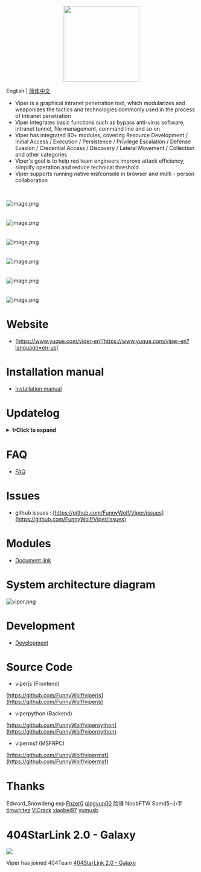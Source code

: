 <p align="center">
   <img width="200" src="https://cdn.nlark.com/yuque/0/2020/svg/159259/1590851265515-f865560b-ba50-4ca3-b2f6-5e8db3268da1.svg#align=left&display=inline&height=200&margin=%5Bobject%20Object%5D&name=logo.svg&originHeight=200&originWidth=200&size=1378&status=done&style=none&width=200">
</p>

English | [简体中文](./README.md)

- Viper is a graphical intranet penetration tool, which modularizes and weaponizes the tactics and technologies commonly
  used in the process of Intranet penetration
- Viper integrates basic functions such as bypass anti-virus software, intranet tunnel, file management, command line
  and so on
- Viper has integrated 80+ modules, covering Resource Development / Initial Access / Execution / Persistence / Privilege
  Escalation / Defense Evasion / Credential Access / Discovery / Lateral Movement / Collection and other categories
- Viper's goal is to help red team engineers improve attack efficiency, simplify operation and reduce technical
  threshold
- Viper supports running native msfconsole in browser and multi - person collaboration


<br>

![image.png](https://cdn.nlark.com/yuque/0/2021/png/159259/1631688473804-d80f746b-e2fd-4d53-a44e-8bf8c4dc89d1.png?x-oss-process=image%2Fresize%2Cw_2250%2Climit_0)
<br>
<br>
<br>
![image.png](https://cdn.nlark.com/yuque/0/2021/png/159259/1631688521936-66b17009-3830-4925-941d-aad201252f90.png?x-oss-process=image%2Fresize%2Cw_2256%2Climit_0)
<br>
<br>
<br>
![image.png](https://cdn.nlark.com/yuque/0/2021/png/159259/1631688605817-27cf835d-fd4c-42cc-95a1-880ea5cf9102.png?x-oss-process=image%2Fresize%2Cw_2256%2Climit_0)
<br>
<br>
<br>
![image.png](https://cdn.nlark.com/yuque/0/2021/png/159259/1631688493291-48972160-0e2a-4757-a3a0-a466003d98f3.png?x-oss-process=image%2Fresize%2Cw_2256%2Climit_0)
<br>
<br>
<br>
![image.png](https://cdn.nlark.com/yuque/0/2021/png/159259/1631688640236-8f79ff40-e012-4fe8-89ce-cfcf2fd6627e.png?x-oss-process=image%2Fresize%2Cw_2256%2Climit_0)
<br>
<br>
<br>
![image.png](https://cdn.nlark.com/yuque/0/2021/png/159259/1631688660123-906ed19d-a6df-4632-8169-b6edf50c6ef7.png?x-oss-process=image%2Fresize%2Cw_2256%2Climit_0)
<br>

# Website

- [https://www.yuque.com/viper-en](https://www.yuque.com/viper-en?language=en-us)

# Installation manual

- [Installation manual](https://www.yuque.com/viper-en/inh85g/cvucxz?language=en-us)

# Updatelog

<details>
<summary><b>✨Click to expand</b></summary>

## v1.5.17 20220305
### New features
- Add Android into `Payload And Handler`
### Optimize
- Merge Metasploit Framework version 6.1.33
### Bugfix
- Fix the problem that msfrpc generates a large number of 127.0.0.1 connect
- Repairing 'docker health check' cause a large number of 'TIME_WAIT' connect

## v1.5.16 20220226
### Optimize
- Optimize UI and adapt to macox
- Merge Metasploit Framework version 6.1.32
### Bugfix
- Fix `Fake exe file of Word document` exe cannot be cleaned up in some situations
- Fix the problem that `Python/Java/Android` payloads cannot online

## v1.5.15 20220213
### Optimize
- Optimize UI
- Delete session add secondary confirmation
- `communication channel` adapts to most payloads
- Merge Metasploit Framework version 6.1.30
### Bugfix
- Fix the MIUI crash problem of `mobile camera taking photos`


## v1.5.14 20220206
### New features
- Add three Android teaching demonstration modules (obtain target mobile phone SMS / call record / address book) (take photos with mobile phone camera) (record audio with mobile phone)
- The 'session channel' function is added to make multi-level intranet penetration more convenient [readme](https://www.yuque.com/vipersec/blog/gssfbg)
### Optimize
- Merge Metasploit Framework version 6.1.29

## v1.5.13 20220111

### New features
- Added zoomeye API interface
- Add `dnslog server` module

### Optimize
- Delete the "InternetScan" debug interface (the manual import function can completely replace this interface)
- Log4j payload echo java version, OS arch, OS version
- Optimize the pipeline logic of `InternetScan`, which will not affect the heartbeat data transmission at present
- Merge Metasploit Framework version 6.1.25

### Bugfix
- Fix the problem that the `VMware horizon log4j rce` timeout parameter does not take effect



## v1.5.12 20211231

### New features

- New passive scanning framework
- Added `VMware horizon log4j rce` InternetScan module
- Add `LDAP server` module to graphically manage ldapserver

### Optimize

- Log4j rce passive scanning function updated to passive scanning module
- Update the bypass WAF payload of log4j rce
- `Log4j CVE-2021-44228 Scan` add timeout parameter

## v1.5.10 20211216

### New Features

- New log4j passive scanning function
- Viper + crawlergo can be used in combination to automatically and actively scan log4j vulnerabilities

### Log4j passive scan

- Automatically replace the get request parameter with payload
- The auto replace post request parameter is payload
- The JSON value of auto replace post request is payload
- Auto replace skip password field
- Automatically add payload in headers (polling by Dictionary)
- The payload contains the original payload and the payload bypassing the WAF
- The payload contains UUID, which can find the specific request content that triggers the vulnerability according to
  the dnslog record

### Log4j automatic active scanning

- Get all requests for automatic page acquisition through chrome headless + crawler, and import the requests into the
  passive proxy to realize automatic scanning

### Log4j Scanning Readme

- [English](https://www.yuque.com/vipersec/blog/sn2x39)

## v1.5.9 20211204

### Optimization

- Merge Metasploit Framework version 6.1.18
- Update ruby version to 3.0

### Bugfix

- Fix bug on FOFA search

## v1.5.8 20211126

### New features

- New module `Syscall Visual Studio project`

### Optimization

- `InternetScan` UI is updated to make the operation more convenient, and the manual import function is added
- Add partial log (heartbeat data section)
- Merge Metasploit Framework version 6.1.17

### Bugfix

- Fix the problem that the PEM certificate could not be loaded

## v1.5.7 20211115

### Optimization

- 'InternetScan' add debug interface
- Webdelivery currently no longer forces binding of target and payload
- Functional optimization of Puma and ipgeo
- front-end interaction optimization
- Merge Metasploit Framework version 6.1.15

### Bugfix

- Fix the handler exception caused by ipgeo exception
- Fix the repeated addition of UDP handler after Viper restart

## v1.5.6 20211031

### New Features

- Added 'Hander firewall' function
- Added the module of "Direct windows syscall evasion technique"

### Optimization

- reverse_http(s) when the network is disconnected, the timeout is updated from 21 seconds (Windows default) to 3
  seconds
- The current session does not expire by default and will not exit automatically
- Merge Metasploit Framework version 6.1.13

### Bugfix

- Repair reverse_tcp failed to connect when 'sessionexpirationtimeout' is 0
- Fix failure to get default lhost parameter on ui

## v1.5.5 20211024

### New Features

- Added `CVE-2021-40449 LPE` module
- One click download all Viper logs from WEBUI

### Optimization

- Merged metasploit-framework 6.1.12

### Bugfix

- Fix the port occupancy problem after the socks is removed

## v1.5.4 20211017

### New Features

- Added `MS17-010 Exploit (CSharp)` module

### Optimization

- Merged metasploit-framework 6.1.11

### Bugfix

- Fix duplicate add reverse_http(s) handler failed to deal with session online requests.

## v1.5.3 20211010

### Optimization

- Optimize msfconsole user experience
- Merged metasploit-framework 6.1.10

<br/>

## v1.5.2 20211007

### Optimization

- Login page multilingual support
- Merged metasploit-framework 6.1.9

## v1.5.1 20210926

### New Features

- Added `Obtain Internet outbound IP` module
- New search filter for session process list

### Optimization

- Antivirus software display supports English version
- Optimize the output format of the intranet scanning module
- Optimize the performance and UI of the `Run Module` function
- Merged metasploit-framework 6.1.8 version

### Bugfix

- Fix the problem that the name of antivirus software is not displayed

## v1.5.0 20210919

### New Features

- VIPER now support English language

### Optimization

- Optimized the format of session online SMS
- Merged metasploit-framework 6.1.7 version

### Bugfix

- Fixed the issue that `ExitOnSession` did not take effect
- Fix the issue that the bind handler of the exploit module does not take effect

## v1.4.2 20210822

### New Features

- Added `Session online by SCF (Tencent API Gateway)` module

### Optimization

- Use Unix socketpair to replace 127.0.0.1 socketpair to improve performance
- Optimize the `handler` function, add HttpHostHeader parameter
- Block ids check of session
- Merged metasploit-framework 6.1.5 version

### Bugfix

- Fixed the problem that some module tasks could not be deleted
- Fixed the issue of channel not being released in MSF
- Fix the issue of `Clone Https certificate` certificate length, adapt to the new features of SSLVersion
- Fix the issue that the session does not respond after the use of Linux intranet routing and command execution due to
  stream hang

</details>

# FAQ

- [FAQ](https://www.yuque.com/viper-en/faq)

# Issues

- github issues : [https://github.com/FunnyWolf/Viper/issues](https://github.com/FunnyWolf/Viper/issues)

# Modules

- [Document link](https://www.yuque.com/viper-en/module)

# System architecture diagram

![viper.png](https://cdn.nlark.com/yuque/0/2021/png/159259/1627364231093-768d3b07-e044-4a2d-a3fa-e9ebd92a0828.png)

# Development

- [Development](https://www.yuque.com/viper-en/code)

# Source Code

- viperjs (Frontend)

[https://github.com/FunnyWolf/viperjs](https://github.com/FunnyWolf/viperjs)

- viperpython (Backend)

[https://github.com/FunnyWolf/viperpython](https://github.com/FunnyWolf/viperpython)

- vipermsf (MSFRPC)

[https://github.com/FunnyWolf/vipermsf](https://github.com/FunnyWolf/vipermsf)

# Thanks

Edward_Snowdeng exp
[Fnzer0](https://github.com/Fnzer0)
[qingyun00](https://github.com/qingyun00)
脸谱 NoobFTW Somd5-小宇
[timwhitez](https://github.com/timwhitez)
[ViCrack](https://github.com/ViCrack)
[xiaobei97](https://github.com/xiaobei97)
[yumusb](https://github.com/yumusb)

# 404StarLink 2.0 - Galaxy

![](https://github.com/knownsec/404StarLink-Project/raw/master/logo.png)

Viper has joined 404Team [404StarLink 2.0 - Galaxy](https://github.com/knownsec/404StarLink2.0-Galaxy)
